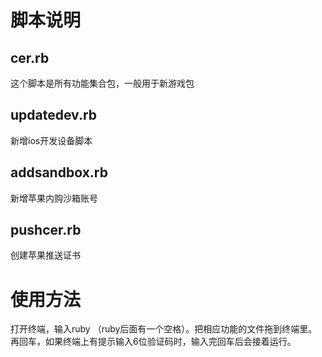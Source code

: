 # 脚本说明

## cer.rb
这个脚本是所有功能集合包，一般用于新游戏包

## updatedev.rb
新增ios开发设备脚本

## addsandbox.rb
新增苹果内购沙箱账号

## pushcer.rb
创建苹果推送证书

# 使用方法
打开终端，输入ruby （ruby后面有一个空格）。把相应功能的文件拖到终端里。再回车，如果终端上有提示输入6位验证码时，输入完回车后会接着运行。
